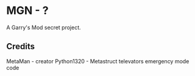 # MGN - ?

A Garry's Mod secret project.

## Credits

MetaMan - creator
Python1320 - Metastruct televators emergency mode code
